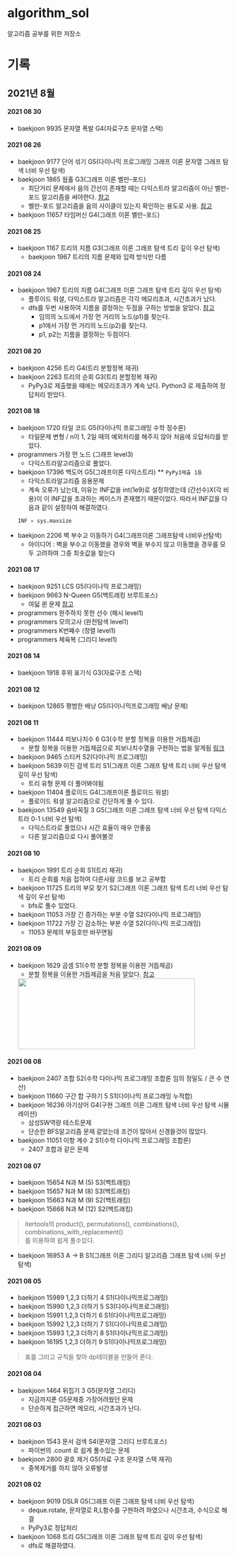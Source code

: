 # algorithm_sol  
알고리즘 공부를 위한 저장소  

# 기록
## 2021년 8월  
#### 2021 08 30
  - baekjoon 9935 문자열 폭발 G4(자료구조 문자열 스택)


#### 2021 08 26
  - baekjoon 9177 단어 섞기 G5(다이나믹 프로그래밍 그래프 이론 문자열 그래프 탐색 너비 우선 탐색)
  - baekjoon 1865 웜홀 G3(그래프 이론 벨만–포드)
    - 최단거리 문제에서 음의 간선이 존재할 때는 다익스트라 알고리즘이 아닌 벨만-포드 알고리즘을 써야한다. [참고](https://www.youtube.com/watch?v=Ppimbaxm8d8)
    - 벨만-포드 알고리즘을 음의 사이클이 있는지 확인하는 용도로 사용. [참고](https://4legs-study.tistory.com/26)
  - baekjoon 11657 타임머신 G4(그래프 이론 벨만–포드)  
  
#### 2021 08 25
  - baekjoon 1167 트리의 지름 G3(그래프 이론 그래프 탐색 트리 깊이 우선 탐색)
    - baekjoon 1967 트리의 지름 문제와 입력 방식만 다름   

#### 2021 08 24
  - baekjoon 1967 트리의 지름 G4(그래프 이론 그래프 탐색 트리 깊이 우선 탐색)
    - 플루이드 워셜, 다익스트라 알고리즘은 각각 메모리초과, 시간초과가 났다.
    - dfs를 두번 사용하여 지름을 결정하는 두점을 구하는 방법을 알았다. [참고](https://koosaga.com/14)
      - 임의의 노드에서 가장 먼 거리의 노드(p1)를 찾는다.
      - p1에서 가장 먼 거리의 노드(p2)를 찾는다.
      - p1, p2는 지름을 결정하는 두점이다.


#### 2021 08 20
  - baekjoon 4256 트리 G4(트리 분할정복 재귀)
  - baekjoon 2263 트리의 순회 G3(트리 분할정복 재귀)
    - PyPy3로 제출했을 때에는 메모리초과가 계속 났다. Python3 로 제출하여 정답처리 받았다.

#### 2021 08 18
  - baekjoon 1720 타일 코드 G5(다이나믹 프로그래밍 수학 정수론)
    - 타일문제 변형 / n이 1, 2일 때의 예외처리를 해주지 않아 처음에 오답처리를 받았다.   
  - programmers 가장 먼 노드 (그래프 level3)
    - 다익스트라알고리즘으로 풀었다.
  - baekjoon 17396 백도어 G5(그래프이론 다익스트라) ** `PyPy3제출 1등`
    - 다익스트라알고리즘 응용문제
    - 계속 오류가 났는데, 이유는 INF값을 int(1e9)로 설정하였는데 (간선수)X(각 비용)이 이 INF값을 초과하는 케이스가 존재했기 때문이었다. 따라서 INF값을 다음과 같이 설정하여 해결하였다.
    ```python
    INF = sys.maxsize
    ```
  - baekjoon 2206 벽 부수고 이동하기 G4(그래프이론 그래프탐색 너비우선탐색)
    - 아이디어 : 벽을 부수고 이동했을 경우와 벽을 부수지 않고 이동했을 경우를 모두 고려하여 그중 최솟값을 찾는다


#### 2021 08 17
  - baekjoon 9251 LCS G5(다이나믹 프로그래밍)
  - baekjoon 9663 N-Queen G5(백트래킹 브루트포스)
    - 여덟 퀸 문제 [참고](https://ko.wikipedia.org/wiki/%EC%97%AC%EB%8D%9F_%ED%80%B8_%EB%AC%B8%EC%A0%9C)
  - programmers 완주하지 못한 선수 (해시 level1)
  - programmers 모의고사 (완전탐색 level1)
  - programmers K번째수 (정렬 level1)
  - programmers 체육복 (그리디 level1)


#### 2021 08 14
  - baekjoon 1918 후위 표기식 G3(자료구조 스택)


#### 2021 08 12
  - baekjoon 12865 평범한 배낭 G5(다이나믹프로그래밍 배낭 문제)

#### 2021 08 11
  - baekjoon 11444 피보나치수 6 G3(수학 분할 정복을 이용한 거듭제곱)
    - 분할 정복을 이용한 거듭제곱으로 피보나치수열을 구현하는 법을 알게됨 [링크](https://jow1025.tistory.com/101)
  - baekjoon 9465 스티커 S2(다이나믹 프로그래밍)
  - baekjoon 5639 이진 검색 트리 S1(그래프 이론 그래프 탐색 트리 너비 우선 탐색 깊이 우선 탐색)
    - 트리 유형 문제 더 풀어봐야됨
  - baekjoon 11404 플로이드 G4(그래프이론 플로이드 워셜)
    - 플로이드 워셜 알고리즘으로 간단하게 풀 수 있다.
  - baekjoon 13549 숨바꼭질 3 G5(그래프 이론 그래프 탐색 너비 우선 탐색 다익스트라 0-1 너비 우선 탐색)
    - 다익스트라로 풀었으나 시간 효율이 매우 안좋음
    - 다른 알고리즘으로 다시 풀어볼것

#### 2021 08 10
  - baekjoon 1991 트리 순회 S1(트리 재귀)
    - 트리 순회를 처음 접하여 다른사람 코드를 보고 공부함
  - baekjoon 11725 트리의 부모 찾기 S2(그래프 이론 그래프 탐색 트리 너비 우선 탐색 깊이 우선 탐색)
    - bfs로 풀수 있었다.
  - baekjoon 11053 가장 긴 증가하는 부분 수열 S2(다이나믹 프로그래밍)
  - baekjoon 11722 가장 긴 감소하는 부분 수열 S2(다이나믹 프로그래밍)
    - 11053 문제의 부등호만 바꾸면됨


#### 2021 08 09
  - baekjoon 1629 곱셈 S1(수학 분할 정복을 이용한 거듭제곱)
    - 분할 정복을 이용한 거듭제곱을 처음 알았다. [참고](https://mygumi.tistory.com/319)
    <img src = "https://media.vlpt.us/images/ghyeon1946/post/a118b128-f131-48d2-88a1-b2b4fccec6e5/image.png" width = "400" height = "160" >

#### 2021 08 08 
  - baekjoon 2407 조합 S2(수학 다이나믹 프로그래밍 조합론 임의 정밀도 / 큰 수 연산)
  - baekjoon 11660 구간 합 구하기 5 S1(다이나믹 프로그래밍 누적합)
  - baekjoon 16236 아기상어 G4(구현 그래프 이론 그래프 탐색 너비 우선 탐색 시뮬레이션)
    - 삼성SW역량 테스트문제
    - 단순한 BFS알고리즘 문제 같았는데 조건이 많아서 신경쓸것이 많았다.
  - baekjoon 11051 이항 계수 2 S1(수학 다이나믹 프로그래밍 조합론)
    - 2407 조합과 같은 문제


#### 2021 08 07  
  - baekjoon 15654 N과 M (5) S3(백트래킹)
  - baekjoon 15657 N과 M (8) S3(백트래킹)
  - baekjoon 15663 N과 M (9) S2(백트래킹)
  - baekjoon 15666 N과 M (12) S2(백트래킹)
  > itertools의 product(), permutations(), combinations(), combinations_with_replacement()  
  > 를 이용하여 쉽게 풀수있다.  
  - baekjoon 16953 A → B S1(그래프 이론 그리디 알고리즘 그래프 탐색 너비 우선 탐색)


  
#### 2021 08 05
  - baekjoon 15989 1,2,3 더하기 4 S1(다이나믹프로그래밍)
  - baekjoon 15990 1,2,3 더하기 5 S3(다이나믹프로그래밍)
  - baekjoon 15991 1,2,3 더하기 6 S1(다이나믹프로그래밍)
  - baekjoon 15992 1,2,3 더하기 7 S1(다이나믹프로그래밍)
  - baekjoon 15993 1,2,3 더하기 8 S1(다이나믹프로그래밍)
  - baekjoon 16195 1,2,3 더하기 9 S1(다이나믹프로그래밍)
  > 표를 그리고 규칙을 찾아 dp테이블을 만들어 푼다.


#### 2021 08 04
  - baekjoon 1464 뒤집기 3 G5(문자열 그리디)
    - 지금까지푼 G5문제중 가장어려웠던 문제
    - 단순하게 접근하면 메모리, 시간초과가 난다.

#### 2021 08 03
  - baekjoon 1543 문서 검색 S4(문자열 그리디 브루트포스)
    - 파이썬의 .count 로 쉽게 풀수있는 문제
  - baekjoon 2800 괄호 제거 G5(자료 구조 문자열 스택 재귀)
    - 중복제거를 하지 않아 오류발생

#### 2021 08 02
  - baekjoon 9019 DSLR G5(그래프 이론 그래프 탐색 너비 우선 탐색)
    - deque.rotate, 문자열로 R,L함수를 구현하려 하였으나 시간초과, 수식으로 해결
    - PyPy3로 정답처리
  - baekjoon 1068 트리 G5(그래프 이론 그래프 탐색 트리 깊이 우선 탐색)
    - dfs로 해결하였다.
